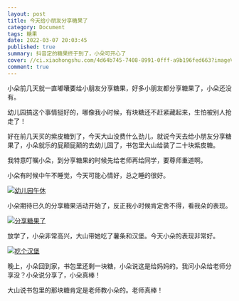 ```yaml
---
layout: post
title: 今天给小朋友分享糖果了
category: Document
tags: 糖果
date: 2022-03-07 20:03:45
published: true
summary: 抖音定的糖果终于到了，小朵可开心了
cover: //ci.xiaohongshu.com/4d64b745-7408-8991-0fff-a9b196fed663?imageView2/2/w/1080/format/jpg
comment: true
---
```


小朵前几天就一直嘟囔要给小朋友分享糖果，好多小朋友都分享糖果了，小朵还没有。

幼儿园搞这个事情挺好的，哪像我小时候，有块糖还不赶紧藏起来，生怕被别人抢走了！

好在前几天买的紫皮糖到了，今天大山没费什么劲儿，就说今天去给小朋友分享糖果了，小朵就乐的屁颠屁颠的去幼儿园了，书包里大山给装了二十块紫皮糖。

我特意叮嘱小朵，到分享糖果的时候先给老师再给同学，要尊师重道啊。

小朵有时候中午不睡觉，今天可能心情好，总之睡的很好。

[![幼儿园午休](//ci.xiaohongshu.com/e4c2a1ab-94e0-3f77-7609-efa1fdf44ba2?imageView2/2/w/1080/format/jpg)](https://www.xiaohongshu.com/discovery/item/622bed65000000000102e4ce)

小朵期待已久的分享糖果活动开始了，反正我小时候肯定舍不得，看我朵的表现。

[![分享糖果了](//ci.xiaohongshu.com/4d64b745-7408-8991-0fff-a9b196fed663?imageView2/2/w/1080/format/jpg)](https://www.xiaohongshu.com/discovery/item/62260e47000000002103af0f)

放学了，小朵非常高兴，大山带她吃了薯条和汉堡。今天小朵的表现非常好。

[![吃个汉堡](//ci.xiaohongshu.com/44fac123-6dad-1e9d-9126-0379cccf0d4e?imageView2/2/w/1080/format/jpg)](https://www.xiaohongshu.com/discovery/item/62260e6d000000000102a8b1)

晚上，小朵回到家，书包里还剩一块糖，小朵说这是给妈妈的。我问小朵给老师分享没？小朵说分享了，小朵真棒！

大山说书包里的那块糖肯定是老师教小朵的。老师真棒！
